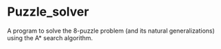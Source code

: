 # Puzzle_solver

A program to solve the 8-puzzle problem (and its natural generalizations) using the A* search algorithm.
